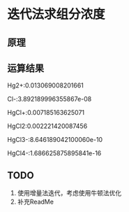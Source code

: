 # 迭代法求组分浓度
## 原理
## 运算结果  
Hg2+:0.013069008201661  

Cl-:3.892189996355867e-08

HgCl+:0.007185163625071

HgCl2:0.002221420087456

HgCl3-:8.646189042100060e-10

HgCl4-:1.686625875895841e-16

## TODO
1. 使用增量法迭代，考虑使用牛顿法优化
2. 补充ReadMe
